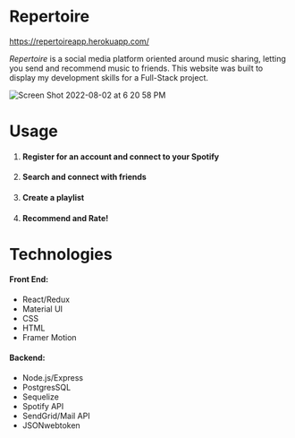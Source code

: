 # Repertoire
https://repertoireapp.herokuapp.com/

*Repertoire* is a social media platform oriented around music sharing, letting you send and recommend music to friends. This website was built to display my development skills for a Full-Stack project.

![Screen Shot 2022-08-02 at 6 20 58 PM](https://user-images.githubusercontent.com/51258989/182483498-47e13632-251d-41ca-b95f-de75be700240.png)

# Usage

1. #### Register for an account and connect to your Spotify

2. #### Search and connect with friends

3. #### Create a playlist

4. #### Recommend and Rate!


# Technologies

#### Front End:
- React/Redux 
- Material UI 
- CSS
- HTML
- Framer Motion

#### Backend:
- Node.js/Express
- PostgresSQL
- Sequelize 
- Spotify API
- SendGrid/Mail API 
- JSONwebtoken
